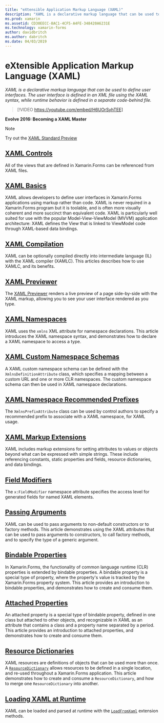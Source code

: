 ```yaml
---
title: "eXtensible Application Markup Language (XAML)"
description: "XAML is a declarative markup language that can be used to define user interfaces. The user interface is defined in an XML file using the XAML syntax, while runtime behavior is defined in a separate code-behind file."
ms.prod: xamarin
ms.assetid: CD30EECC-8AC1-4CF5-A4FE-348420A6231E
ms.technology: xamarin-forms
author: davidbritch
ms.author: dabritch
ms.date: 04/03/2019
---
```


# eXtensible Application Markup Language (XAML)

_XAML is a declarative markup language that can be used to define user interfaces. The user interface is defined in an XML file using the XAML syntax, while runtime behavior is defined in a separate code-behind file._

> [!VIDEO https://youtube.com/embed/H6UOrSyhTEE]

**Evolve 2016: Becoming a XAML Master**

> [!NOTE]
> Try out the [XAML Standard Preview](standard/index.md)

## [XAML Controls](xaml-controls.md)

All of the views that are defined in Xamarin.Forms can be referenced from XAML files.

<a name="xaml" />

## [XAML Basics](xaml-basics/index.md)

XAML allows developers to define user interfaces in Xamarin.Forms applications using markup rather than code. XAML is never required in a Xamarin.Forms program but it is toolable, and is often more visually coherent and more succinct than equivalent code. XAML is particularly well suited for use with the popular Model-View-ViewModel (MVVM) application architecture: XAML defines the View that is linked to ViewModel code through XAML-based data bindings.

## [XAML Compilation](xamlc.md)

XAML can be optionally compiled directly into intermediate language (IL) with the XAML compiler (XAMLC). This articles describes how to use XAMLC, and its benefits.

## [XAML Previewer](xaml-previewer/index.md)

The [XAML Previewer](~/xamarin-forms/xaml/xaml-previewer/index.md) renders a live preview of a page side-by-side with the XAML markup, allowing you to see your user interface rendered as you type.

## [XAML Namespaces](namespaces.md)

XAML uses the `xmlns` XML attribute for namespace declarations. This article introduces the XAML namespace syntax, and demonstrates how to declare a XAML namespace to access a type.

## [XAML Custom Namespace Schemas](custom-namespace-schemas.md)

A XAML custom namespace schema can be defined with the `XmlnsDefinitionAttribute` class, which specifies a mapping between a custom URL and one or more CLR namespaces. The custom namespace schema can then be used in XAML namespace declarations.

## [XAML Namespace Recommended Prefixes](custom-prefix.md)

The `XmlnsPrefixAttribute` class can be used by control authors to specify a recommended prefix to associate with a XAML namespace, for XAML usage.

## [XAML Markup Extensions](markup-extensions/index.md)

XAML includes markup extensions for setting attributes to values or objects beyond what can be expressed with simple strings. These include referencing constants, static properties and fields, resource dictionaries, and data bindings.

## [Field Modifiers](field-modifiers.md)

The `x:FieldModifier` namespace attribute specifies the access level for generated fields for named XAML elements.

## [Passing Arguments](passing-arguments.md)

XAML can be used to pass arguments to non-default constructors or to factory methods. This article demonstrates using the XAML attributes that can be used to pass arguments to constructors, to call factory methods, and to specify the type of a generic argument.

## [Bindable Properties](bindable-properties.md)

In Xamarin.Forms, the functionality of common language runtime (CLR) properties is extended by bindable properties. A bindable property is a special type of property, where the property's value is tracked by the Xamarin.Forms property system. This article provides an introduction to bindable properties, and demonstrates how to create and consume them.

## [Attached Properties](attached-properties.md)

An attached property is a special type of bindable property, defined in one class but attached to other objects, and recognizable in XAML as an attribute that contains a class and a property name separated by a period. This article provides an introduction to attached properties, and demonstrates how to create and consume them.

## [Resource Dictionaries](resource-dictionaries.md)

XAML resources are definitions of objects that can be used more than once. A [`ResourceDictionary`](xref:Xamarin.Forms.ResourceDictionary) allows resources to be defined in a single location, and re-used throughout a Xamarin.Forms application. This article demonstrates how to create and consume a `ResourceDictionary`, and how to merge one `ResourceDictionary` into another.

## [Loading XAML at Runtime](runtime-load.md)

XAML can be loaded and parsed at runtime with the [`LoadFromXaml`](xref:Xamarin.Forms.Xaml.Extensions.LoadFromXaml*) extension methods.
